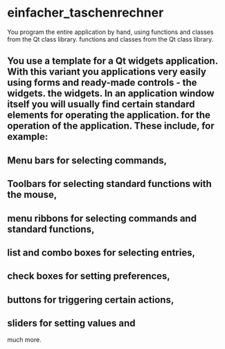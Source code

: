# einfacher_taschenrechner
You program the entire application by hand, using functions and classes from the Qt class library.
functions and classes from the Qt class library.

You use a template for a Qt widgets application. With this variant you
applications very easily using forms and ready-made controls - the widgets.
the widgets.
In an application window itself you will usually find certain standard elements for operating the application.
for the operation of the application. These include, for example:
-
Menu bars for selecting commands,
-
Toolbars for selecting standard functions with the mouse,
-
menu ribbons for selecting commands and standard functions,
-
list and combo boxes for selecting entries,
-
check boxes for setting preferences,
-
buttons for triggering certain actions,
-
sliders for setting values and
-
much more.
